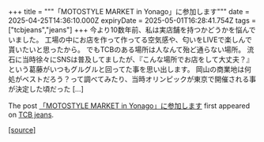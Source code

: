 +++
title = """「MOTOSTYLE MARKET in Yonago」に参加します"""
date = 2025-04-25T14:36:10.000Z
expiryDate = 2025-05-01T16:28:41.754Z
tags = ["tcbjeans","jeans"]
+++
今より10数年前、私は実店舗を持つかどうかを悩んでいました。 工場の中にお店を作って作ってる空気感や、匂いをLIVEで楽しんで貰いたいと思ったから。 でもTCBのある場所は人なんて殆ど通らない場所。 流石に当時徐々にSNSは普及してましたが、『こんな場所でお店をして大丈夫？』 という葛藤がいつもグルグルと回ってた事を思い出します。 岡山の商業地は何処がベストだろう？って調べてみたり、当時オリンピックが東京で開催される事が決定した頃だった \[…\]

The post [「MOTOSTYLE MARKET in Yonago」に参加します](http://tcbjeans.com/2025/04/25/52168) first appeared on [TCB jeans](http://tcbjeans.com).

[[source]](http://tcbjeans.com/2025/04/25/52168)
